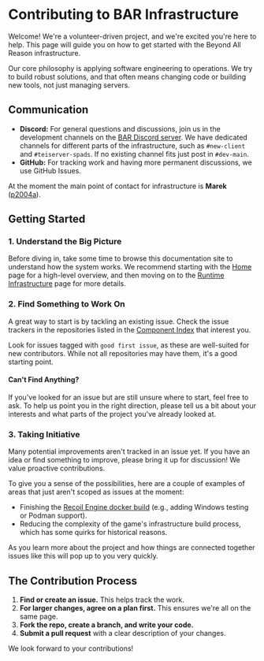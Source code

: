 # Contributing to BAR Infrastructure

Welcome! We're a volunteer-driven project, and we're excited you're here to help. This page will guide you on how to get started with the Beyond All Reason infrastructure.

Our core philosophy is applying software engineering to operations. We try to build robust solutions, and that often means changing code or building new tools, not just managing servers.

## Communication

- **Discord:** For general questions and discussions, join us in the development channels on the [BAR Discord server](https://discord.gg/beyond-all-reason). We have dedicated channels for different parts of the infrastructure, such as `#new-client` and `#teiserver-spads`. If no existing channel fits just post in `#dev-main`.
- **GitHub:** For tracking work and having more permanent discussions, we use GitHub Issues.

At the moment the main point of contact for infrastructure is **Marek** ([p2004a](https://github.com/p2004a)).

## Getting Started

### 1. Understand the Big Picture

Before diving in, take some time to browse this documentation site to understand how the system works. We recommend starting with the [Home](index.md) page for a high-level overview, and then moving on to the [Runtime Infrastructure](current_infra.md) page for more details.

### 2. Find Something to Work On

A great way to start is by tackling an existing issue. Check the issue trackers in the repositories listed in the [Component Index](components.md) that interest you.

Look for issues tagged with `good first issue`, as these are well-suited for new contributors. While not all repositories may have them, it's a good starting point.

#### Can't Find Anything?

If you've looked for an issue but are still unsure where to start, feel free to ask. To help us point you in the right direction, please tell us a bit about your interests and what parts of the project you've already looked at.

### 3. Taking Initiative

Many potential improvements aren't tracked in an issue yet. If you have an idea or find something to improve, please bring it up for discussion! We value proactive contributions.

To give you a sense of the possibilities, here are a couple of examples of areas that just aren't scoped as issues at the moment:

- Finishing the [Recoil Engine docker build](https://raw.githubusercontent.com/beyond-all-reason/RecoilEngine/refs/heads/master/docker-build-v2/README.md) (e.g., adding Windows testing or Podman support).
- Reducing the complexity of the game's infrastructure build process, which has some quirks for historical reasons.

As you learn more about the project and how things are connected together issues like this will pop up to you very quickly.

## The Contribution Process

1.  **Find or create an issue.** This helps track the work.
2.  **For larger changes, agree on a plan first.** This ensures we're all on the same page.
3.  **Fork the repo, create a branch, and write your code.**
4.  **Submit a pull request** with a clear description of your changes.

We look forward to your contributions!
